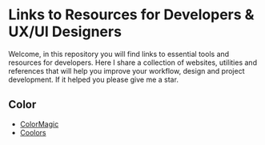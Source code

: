 # Links to Resources for Developers & UX/UI Designers 

Welcome, in this repository you will find links to essential tools and resources for developers. Here I share a collection of websites, utilities and references that will help you improve your workflow, design and project development.
If it helped you please give me a star.

## Color
 
* [ColorMagic](https://colormagic.app/)
* [Coolors](https://coolors.co/) 
